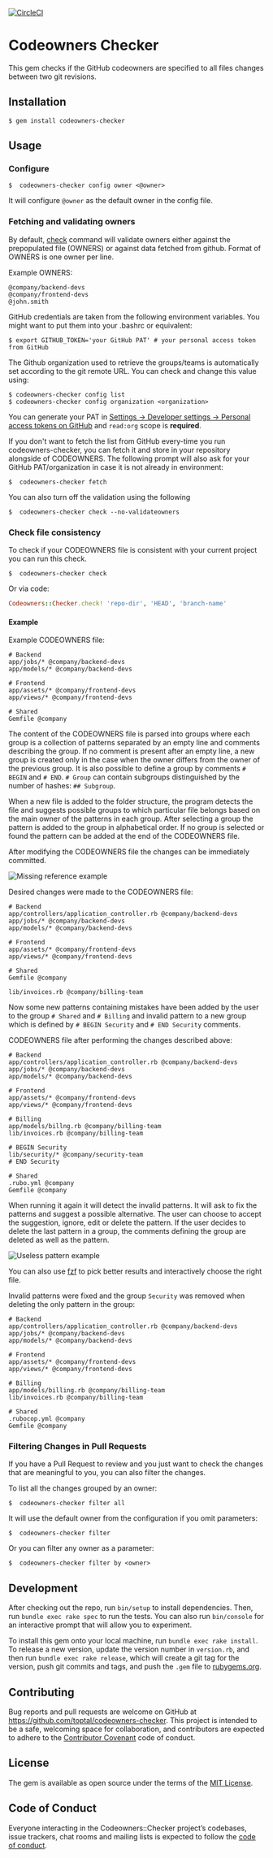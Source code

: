 [![CircleCI](https://circleci.com/gh/toptal/codeowners-checker.svg?style=svg)](https://circleci.com/gh/toptal/codeowners-checker)

# Codeowners Checker

This gem checks if the GitHub codeowners are specified to all files changes
between two git revisions.

## Installation

    $ gem install codeowners-checker

## Usage

### Configure

    $  codeowners-checker config owner <@owner>

It will configure `@owner` as the default owner in the config file.


### Fetching and validating owners

By default, [check](#check-file-consistency) command will validate owners either against the prepopulated file (OWNERS)
or against data fetched from github.
Format of OWNERS is one owner per line.

Example OWNERS:
```
@company/backend-devs
@company/frontend-devs
@john.smith
```
GitHub credentials are taken from the following environment variables. You might want to put them into your .bashrc or equivalent:

    $ export GITHUB_TOKEN='your GitHub PAT' # your personal access token from GitHub

The Github organization used to retrieve the groups/teams is automatically set according to the git remote URL. You can check and change this value using:

    $ codeowners-checker config list
    $ codeowners-checker config organization <organization>

You can generate your PAT in [Settings -> Developer settings -> Personal access tokens on GitHub](https://github.com/settings/tokens) and `read:org` scope is **required**.

If you don't want to fetch the list from GitHub every-time you run codeowners-checker, you can fetch it and store in your repository
alongside of CODEOWNERS. The following prompt will also ask for your GitHub PAT/organization in case it is not already in environment:

    $  codeowners-checker fetch

You can also turn off the validation using the following

    $  codeowners-checker check --no-validateowners

### Check file consistency

To check if your CODEOWNERS file is consistent with your current project you can run
this check.

    $  codeowners-checker check

Or via code:

```ruby
Codeowners::Checker.check! 'repo-dir', 'HEAD', 'branch-name'
```


#### Example

Example CODEOWNERS file:

```
# Backend
app/jobs/* @company/backend-devs
app/models/* @company/backend-devs

# Frontend
app/assets/* @company/frontend-devs
app/views/* @company/frontend-devs

# Shared
Gemfile @company
```

The content of the CODEOWNERS file is parsed into groups where each group is a collection of patterns
separated by an empty line and comments describing the group. If no comment is present after
an empty line, a new group is created only in the case when the owner differs from the owner
of the previous group. It is also possible to define a group by comments `# BEGIN` and `# END`.
`# Group` can contain subgroups distinguished by the number of hashes: `## Subgroup`.

When a new file is added to the folder structure, the program detects the file and suggests possible
groups to which particular file belongs based on the main owner of the patterns in each group.
After selecting a group the pattern is added to the group in alphabetical order. If no group is
selected or found the pattern can be added at the end of the CODEOWNERS file.

After modifying the CODEOWNERS file the changes can be immediately committed.

![Missing reference example](demos/missing_reference.svg)

Desired changes were made to the CODEOWNERS file:
```
# Backend
app/controllers/application_controller.rb @company/backend-devs
app/jobs/* @company/backend-devs
app/models/* @company/backend-devs

# Frontend
app/assets/* @company/frontend-devs
app/views/* @company/frontend-devs

# Shared
Gemfile @company

lib/invoices.rb @company/billing-team
```

Now some new patterns containing mistakes have been added by the user to the group `# Shared` and `# Billing`
and invalid pattern to a new group which is defined by `# BEGIN Security` and `# END Security` comments.

CODEOWNERS file after performing the changes described above:
```
# Backend
app/controllers/application_controller.rb @company/backend-devs
app/jobs/* @company/backend-devs
app/models/* @company/backend-devs

# Frontend
app/assets/* @company/frontend-devs
app/views/* @company/frontend-devs

# Billing
app/models/billng.rb @company/billing-team
lib/invoices.rb @company/billing-team

# BEGIN Security
lib/security/* @company/security-team
# END Security

# Shared
.rubo.yml @company
Gemfile @company

```

When running it again it will detect the invalid patterns. It will ask to fix the patterns
and suggest a possible alternative. The user can choose to accept the suggestion, ignore, edit
or delete the pattern. If the user decides to delete the last pattern in a group,
the comments defining the group are deleted as well as the pattern.

![Useless pattern example](demos/useless_pattern.svg)

You can also use [fzf](https://github.com/junegunn/fzf) to pick better results
and interactively choose the right file.

Invalid patterns were fixed and the group `Security` was removed when deleting the only pattern
in the group:
```
# Backend
app/controllers/application_controller.rb @company/backend-devs
app/jobs/* @company/backend-devs
app/models/* @company/backend-devs

# Frontend
app/assets/* @company/frontend-devs
app/views/* @company/frontend-devs

# Billing
app/models/billing.rb @company/billing-team
lib/invoices.rb @company/billing-team

# Shared
.rubocop.yml @company
Gemfile @company
```

### Filtering Changes in Pull Requests

If you have a Pull Request to review and you just want to check the changes that
are meaningful to you, you can also filter the changes.

To list all the changes grouped by an owner:

    $  codeowners-checker filter all

It will use the default owner from the configuration if you omit parameters:

    $  codeowners-checker filter

Or you can filter any owner as a parameter:

    $  codeowners-checker filter by <owner>

## Development

After checking out the repo, run `bin/setup` to install dependencies. Then, run `bundle exec rake spec` to run the tests. You can also run `bin/console` for an interactive prompt that will allow you to experiment.

To install this gem onto your local machine, run `bundle exec rake install`. To release a new version, update the version number in `version.rb`, and then run `bundle exec rake release`, which will create a git tag for the version, push git commits and tags, and push the `.gem` file to [rubygems.org](https://rubygems.org).

## Contributing

Bug reports and pull requests are welcome on GitHub at https://github.com/toptal/codeowners-checker. This project is intended to be a safe, welcoming space for collaboration, and contributors are expected to adhere to the [Contributor Covenant](http://contributor-covenant.org) code of conduct.

## License

The gem is available as open source under the terms of the [MIT License](https://opensource.org/licenses/MIT).

## Code of Conduct

Everyone interacting in the Codeowners::Checker project’s codebases, issue trackers, chat rooms and mailing lists is expected to follow the [code of conduct](https://github.com/toptal/codeowners-checker/blob/master/CODE_OF_CONDUCT.md).
